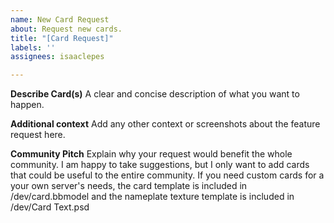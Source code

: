 ```yaml
---
name: New Card Request
about: Request new cards.
title: "[Card Request]"
labels: ''
assignees: isaaclepes

---
```


**Describe Card(s)**
A clear and concise description of what you want to happen.

**Additional context**
Add any other context or screenshots about the feature request here.

**Community Pitch**
Explain why your request would benefit the whole community. I am happy to take suggestions, but I only want to add cards that could be useful to the entire community.  If you need custom cards for a your own server's needs, the card template is included in /dev/card.bbmodel and the nameplate texture template is included in /dev/Card Text.psd
